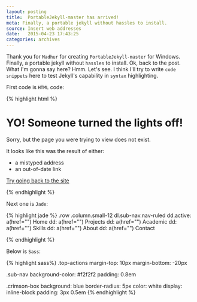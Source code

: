 ```yaml
---
layout: posting
title:  PortableJekyll-master has arrived!
meta: Finally, a portable jekyll without hassles to install.
source: Insert web addresses
date:   2015-04-23 17:43:25
categories: archives
---
```


Thank you for `Madhur` for creating `PortableJekyll-master` for Windows. Finally, a portable jekyll without `hassles` to install. Ok, back to the post. What I'm gonna say here? Hmm. Let's see. I think I'll try to write `code snippets` here to test Jekyll's capability in `syntax` highlighting.

First code is `HTML` code:

{% highlight html %}
<div class="info">
    <h1>YO! Someone turned the lights off!</h1>
    <p>Sorry, but the page you were trying to view does not exist.</p>
    <p>It looks like this was the result of either:</p>
    <ul>
      <li>a mistyped address</li>
      <li>an out-of-date link</li>
    </ul>
    <p><a href="/">Try going back to the site</a></p>
  </div>
{% endhighlight %}

Next one is `Jade`:

{% highlight jade %}
.row
      .column.small-12
        dl.sub-nav.nav-ruled
          dd.active: a(href="") Home
          dd: a(href="") Projects
          dd: a(href="") Academic
          dd: a(href="") Skills
          dd: a(href="") About
          dd: a(href="") Contact

{% endhighlight %}

Below is `Sass`:

{% highlight sass%}
.top-actions
  margin-top: 10px
  margin-bottom: -20px

.sub-nav
  background-color: #f2f2f2
  padding: 0.8em

.crimson-box
  background: blue
  border-radius: 5px
  color: white
  display: inline-block
  padding: 3px 0.5em
{% endhighlight %}